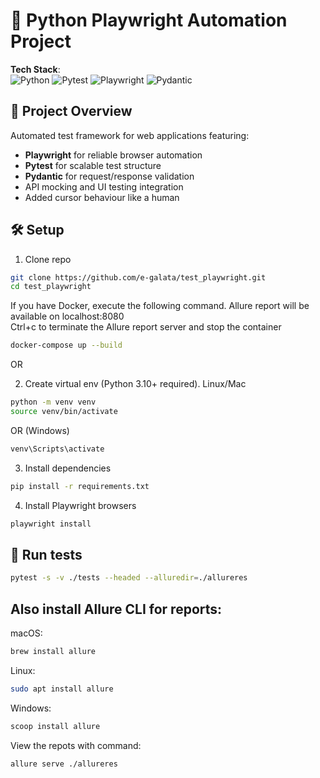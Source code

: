 # 🚀 Python Playwright Automation Project

**Tech Stack**:  
![Python](https://img.shields.io/badge/Python-3.10%2B-blue)
![Pytest](https://img.shields.io/badge/Pytest-Test%20Framework-green)
![Playwright](https://img.shields.io/badge/Playwright-Browser%20Automation-orange)
![Pydantic](https://img.shields.io/badge/Pydantic-Data%20Validation-brightgreen)

## 📌 Project Overview
Automated test framework for web applications featuring:
- **Playwright** for reliable browser automation
- **Pytest** for scalable test structure
- **Pydantic** for request/response validation
- API mocking and UI testing integration
- Added cursor behaviour like a human

## 🛠 Setup
1. Clone repo
```bash
git clone https://github.com/e-galata/test_playwright.git
cd test_playwright
```

If you have Docker, execute the following command. Allure report will be available on localhost:8080  
Ctrl+c to terminate the Allure report server and stop the container
```bash
docker-compose up --build
```
OR

2. Create virtual env (Python 3.10+ required). Linux/Mac
```bash
python -m venv venv
source venv/bin/activate
```
OR (Windows)
```bash
venv\Scripts\activate
```
3. Install dependencies
```bash
pip install -r requirements.txt
```
4. Install Playwright browsers
```bash
playwright install
```

## 🚀 Run tests
```bash
pytest -s -v ./tests --headed --alluredir=./allureres
```

## Also install Allure CLI for reports:

macOS:
```bash
brew install allure
```
Linux:
```bash
sudo apt install allure
```
Windows:
```bash 
scoop install allure
```

View the repots with command:
```bash
allure serve ./allureres
```
